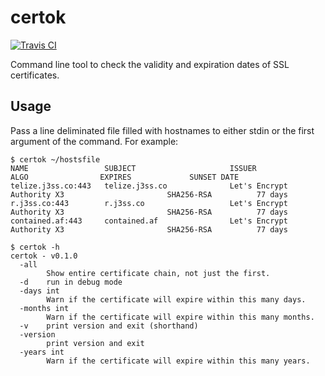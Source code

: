 # certok

[![Travis CI](https://travis-ci.org/jessfraz/certok.svg?branch=master)](https://travis-ci.org/jessfraz/certok)

Command line tool to check the validity and expiration dates of SSL certificates.

## Usage

Pass a line deliminated file filled with hostnames to either stdin or the first
argument of the command. For example:

```console
$ certok ~/hostsfile
NAME                 SUBJECT                     ISSUER                                           ALGO                EXPIRES             SUNSET DATE
telize.j3ss.co:443   telize.j3ss.co              Let's Encrypt Authority X3                       SHA256-RSA          77 days
r.j3ss.co:443        r.j3ss.co                   Let's Encrypt Authority X3                       SHA256-RSA          77 days
contained.af:443     contained.af                Let's Encrypt Authority X3                       SHA256-RSA          77 days
```

```console
$ certok -h
certok - v0.1.0
  -all
        Show entire certificate chain, not just the first.
  -d    run in debug mode
  -days int
        Warn if the certificate will expire within this many days.
  -months int
        Warn if the certificate will expire within this many months.
  -v    print version and exit (shorthand)
  -version
        print version and exit
  -years int
        Warn if the certificate will expire within this many years.
```
